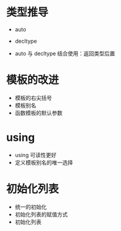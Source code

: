 # 类型推导

- auto

- decltype
- auto 与 decltype 结合使用：返回类型后置

# 模板的改进

- 模板的右尖括号
- 模板别名
- 函数模板的默认参数

# using

- using 可读性更好
- 定义模板别名的唯一选择

# 初始化列表

- 统一的初始化
- 初始化列表的赋值方式
- 初始化列表

